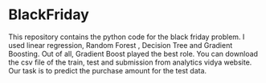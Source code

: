 # BlackFriday
This repository contains the python code for the black friday problem. I used linear regression, Random Forest , Decision Tree and Gradient Boosting. Out of all, Gradient Boost played the best role.
You can download the csv file of the train, test and submission from analytics vidya website. Our task is to predict the purchase amount for the test data.
